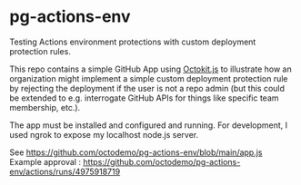 # pg-actions-env

Testing Actions environment protections with custom deployment protection rules. 

This repo contains a simple GitHub App using [Octokit.js](https://github.com/octokit/webhooks.js/) to illustrate how an organization might implement a simple custom deployment protection rule by rejecting the deployment if the user is not a repo admin (but this could be extended to e.g. interrogate GitHub APIs for things like specific team membership, etc.).

The app must be installed and configured and running. For development, I used ngrok to expose my localhost node.js server.

See https://github.com/octodemo/pg-actions-env/blob/main/app.js
Example approval : https://github.com/octodemo/pg-actions-env/actions/runs/4975918719
